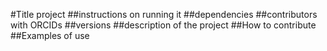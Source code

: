 #Title project
##instructions on running it
##dependencies
##contributors with ORCIDs
##versions
##description of the project
##How to contribute
##Examples of use


